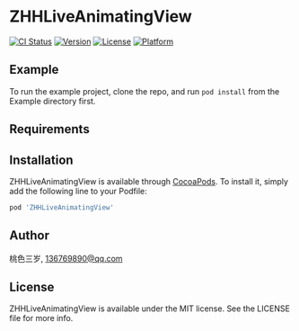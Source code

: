 # ZHHLiveAnimatingView

[![CI Status](https://img.shields.io/travis/桃色三岁/ZHHLiveAnimatingView.svg?style=flat)](https://travis-ci.org/桃色三岁/ZHHLiveAnimatingView)
[![Version](https://img.shields.io/cocoapods/v/ZHHLiveAnimatingView.svg?style=flat)](https://cocoapods.org/pods/ZHHLiveAnimatingView)
[![License](https://img.shields.io/cocoapods/l/ZHHLiveAnimatingView.svg?style=flat)](https://cocoapods.org/pods/ZHHLiveAnimatingView)
[![Platform](https://img.shields.io/cocoapods/p/ZHHLiveAnimatingView.svg?style=flat)](https://cocoapods.org/pods/ZHHLiveAnimatingView)

## Example

To run the example project, clone the repo, and run `pod install` from the Example directory first.

## Requirements

## Installation

ZHHLiveAnimatingView is available through [CocoaPods](https://cocoapods.org). To install
it, simply add the following line to your Podfile:

```ruby
pod 'ZHHLiveAnimatingView'
```

## Author

桃色三岁, 136769890@qq.com

## License

ZHHLiveAnimatingView is available under the MIT license. See the LICENSE file for more info.
